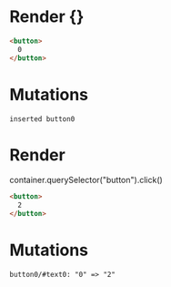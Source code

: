# Render {}
```html
<button>
  0
</button>
```

# Mutations
```
inserted button0
```


# Render 
container.querySelector("button").click()

```html
<button>
  2
</button>
```

# Mutations
```
button0/#text0: "0" => "2"
```